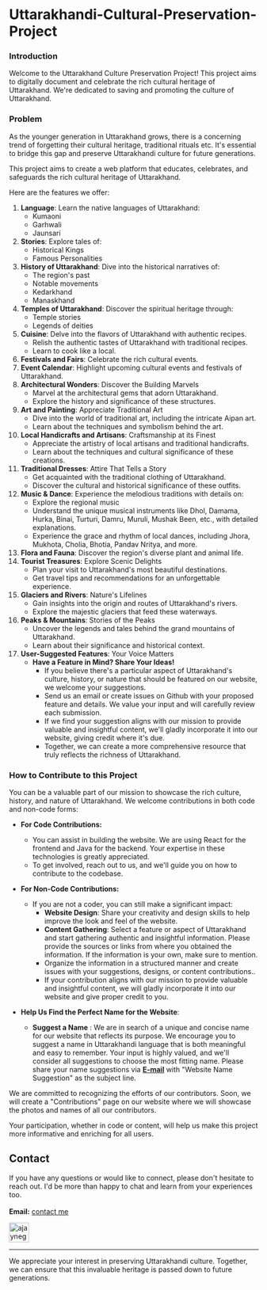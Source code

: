 # Uttarakhandi-Cultural-Preservation-Project

### Introduction

Welcome to the Uttarakhand Culture Preservation Project! This project aims to digitally document and celebrate the rich cultural heritage of Uttarakhand. We're dedicated to saving and promoting the culture of Uttarakhand.

### Problem

As the younger generation in Uttarakhand grows, there is a concerning trend of forgetting their cultural heritage, traditional rituals etc. It's essential to bridge this gap and preserve Uttarakhandi culture for future generations. 

This project aims to create a web platform that educates, celebrates, and safeguards the rich cultural heritage of Uttarakhand.

Here are the features we offer:

1. **Language**: Learn the native languages of Uttarakhand:
    - Kumaoni
    - Garhwali
    - Jaunsari
2. **Stories**: Explore tales of:
    - Historical Kings
    - Famous Personalities
3. **History of Uttarakhand**: Dive into the historical narratives of:
    - The region's past
    - Notable movements
    - Kedarkhand
    - Manaskhand
4. **Temples of Uttarakhand**: Discover the spiritual heritage through:
    - Temple stories
    - Legends of deities
5. **Cuisine**: Delve into the flavors of Uttarakhand with authentic recipes.
    - Relish the authentic tastes of Uttarakhand with traditional recipes.
    - Learn to cook like a local.
6. **Festivals and Fairs**: Celebrate the rich cultural events.
7. **Event Calendar**: Highlight upcoming cultural events and festivals of Uttarakhand.
8. **Architectural Wonders**: Discover the Building Marvels
    - Marvel at the architectural gems that adorn Uttarakhand.
    - Explore the history and significance of these structures.
9. **Art and Painting**: Appreciate Traditional Art
    - Dive into the world of traditional art, including the intricate Aipan art.
    - Learn about the techniques and symbolism behind the art.
10. **Local Handicrafts and Artisans**: Craftsmanship at its Finest
    - Appreciate the artistry of local artisans and traditional handicrafts.
    - Learn about the techniques and cultural significance of these creations.
11. **Traditional Dresses**: Attire That Tells a Story
    - Get acquainted with the traditional clothing of Uttarakhand.
    - Discover the cultural and historical significance of these outfits.
12. **Music & Dance**: Experience the melodious traditions with details on:
    - Explore the regional music
    - Understand the unique musical instruments like Dhol, Damama, Hurka, Binai, Turturi, Damru, Muruli, Mushak Been, etc., with detailed explanations.
    - Experience the grace and rhythm of local dances, including Jhora, Mukhota, Cholia, Bhotia, Pandav Nritya, and more.
13. **Flora and Fauna**: Discover the region's diverse plant and animal life.
14. **Tourist Treasures**: Explore Scenic Delights
    - Plan your visit to Uttarakhand's most beautiful destinations.
    - Get travel tips and recommendations for an unforgettable experience.
15. **Glaciers and Rivers**: Nature's Lifelines
    - Gain insights into the origin and routes of Uttarakhand's rivers.
    - Explore the majestic glaciers that feed these waterways.
16. **Peaks & Mountains**: Stories of the Peaks
    - Uncover the legends and tales behind the grand mountains of Uttarakhand.
    - Learn about their significance and historical context.
17. **User-Suggested Features**: Your Voice Matters
    - **Have a Feature in Mind? Share Your Ideas!**
        - If you believe there's a particular aspect of Uttarakhand's culture, history, or nature that should be featured on our website, we welcome your suggestions.
        - Send us an email or create issues on Github with your proposed feature and details. We value your input and will carefully review each submission.
        - If we find your suggestion aligns with our mission to provide valuable and insightful content, we'll gladly incorporate it into our website, giving credit where it's due.
        - Together, we can create a more comprehensive resource that truly reflects the richness of Uttarakhand.

### **How to Contribute to this Project**

You can be a valuable part of our mission to showcase the rich culture, history, and nature of Uttarakhand. We welcome contributions in both code and non-code forms:

- **For Code Contributions:**
    - You can assist in building the website. We are using React for the frontend and Java for the backend. Your expertise in these technologies is greatly appreciated.
    - To get involved, reach out to us, and we'll guide you on how to contribute to the codebase.
- **For Non-Code Contributions:**
    - If you are not a coder, you can still make a significant impact:
        - **Website Design**: Share your creativity and design skills to help improve the look and feel of the website.
        - **Content Gathering**: Select a feature or aspect of Uttarakhand and start gathering authentic and insightful information. Please provide the sources or links from where you obtained the information. If the information is your own, make sure to mention.
        - Organize the information in a structured manner and create issues with your suggestions, designs, or content contributions..
        - If your contribution aligns with our mission to provide valuable and insightful content, we will gladly incorporate it into our website and give proper credit to you.

- **Help Us Find the Perfect Name for the Website**:
    - **Suggest a Name** : We are in search of a unique and concise name for our website that reflects its purpose. We encourage you to suggest a name in Uttarakhandi language that is both meaningful and easy to remember. Your input is highly valued, and we'll consider all suggestions to choose the most fitting name. Please share your name suggestions via **[E-mail](mailto:contact@ajaynegi.co)** with "Website Name Suggestion" as the subject line.

We are committed to recognizing the efforts of our contributors. Soon, we will create a "Contributions" page on our website where we will showcase the photos and names of all our contributors.

Your participation, whether in code or content, will help us make this project more informative and enriching for all users.

## Contact
If you have any questions or would like to connect, please don't hesitate to reach out. I'd be more than happy to chat and learn from your experiences too.
<br><br>
**Email:** [contact me](mailto:contact@ajaynegi.co)

<!-- LinkedIn -->
<a href="https://linkedin.com/in/ajaynegi45/" target="blank" rel="noopener noreferrer" >
<img align="center" src="https://img.icons8.com/color/48/linkedin.png" alt="ajaynegi45/" width="40" height="40"  t/></a>

---

We appreciate your interest in preserving Uttarakhandi culture. Together, we can ensure that this invaluable heritage is passed down to future generations.
